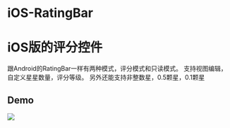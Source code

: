 # iOS-RatingBar
iOS版的评分控件
===========================
跟Android的RatingBar一样有两种模式，评分模式和只读模式。
支持视图编辑，自定义星星数量，评分等级。
另外还能支持非整数星，0.5颗星，0.1颗星

## Demo

![](https://github.com/saiwu-bigkoo/iOS-RatingBar/blob/master/preview/ratingbardemo.gif)
